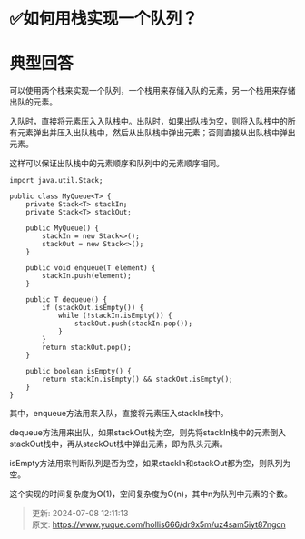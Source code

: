 # ✅如何用栈实现一个队列？

# 典型回答


可以使用两个栈来实现一个队列，一个栈用来存储入队的元素，另一个栈用来存储出队的元素。



入队时，直接将元素压入入队栈中。出队时，如果出队栈为空，则将入队栈中的所有元素弹出并压入出队栈中，然后从出队栈中弹出元素；否则直接从出队栈中弹出元素。



这样可以保证出队栈中的元素顺序和队列中的元素顺序相同。



```plain
import java.util.Stack;

public class MyQueue<T> {
    private Stack<T> stackIn;
    private Stack<T> stackOut;

    public MyQueue() {
        stackIn = new Stack<>();
        stackOut = new Stack<>();
    }

    public void enqueue(T element) {
        stackIn.push(element);
    }

    public T dequeue() {
        if (stackOut.isEmpty()) {
            while (!stackIn.isEmpty()) {
                stackOut.push(stackIn.pop());
            }
        }
        return stackOut.pop();
    }

    public boolean isEmpty() {
        return stackIn.isEmpty() && stackOut.isEmpty();
    }
}

```



其中，enqueue方法用来入队，直接将元素压入stackIn栈中。



dequeue方法用来出队，如果stackOut栈为空，则先将stackIn栈中的元素倒入stackOut栈中，再从stackOut栈中弹出元素，即为队头元素。



isEmpty方法用来判断队列是否为空，如果stackIn和stackOut都为空，则队列为空。



这个实现的时间复杂度为O(1)，空间复杂度为O(n)，其中n为队列中元素的个数。



> 更新: 2024-07-08 12:11:13  
> 原文: <https://www.yuque.com/hollis666/dr9x5m/uz4sam5iyt87ngcn>